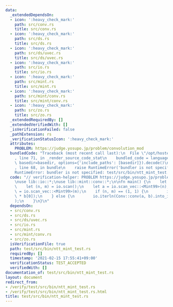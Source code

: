 ```yaml
---
data:
  _extendedDependsOn:
  - icon: ':heavy_check_mark:'
    path: src/conv.rs
    title: src/conv.rs
  - icon: ':heavy_check_mark:'
    path: src/ds.rs
    title: src/ds.rs
  - icon: ':heavy_check_mark:'
    path: src/ds/uvec.rs
    title: src/ds/uvec.rs
  - icon: ':heavy_check_mark:'
    path: src/io.rs
    title: src/io.rs
  - icon: ':heavy_check_mark:'
    path: src/mint.rs
    title: src/mint.rs
  - icon: ':heavy_check_mark:'
    path: src/mint/conv.rs
    title: src/mint/conv.rs
  - icon: ':heavy_check_mark:'
    path: src/zo.rs
    title: src/zo.rs
  _extendedRequiredBy: []
  _extendedVerifiedWith: []
  _isVerificationFailed: false
  _pathExtension: rs
  _verificationStatusIcon: ':heavy_check_mark:'
  attributes:
    PROBLEM: https://judge.yosupo.jp/problem/convolution_mod
  bundledCode: "Traceback (most recent call last):\n  File \"/opt/hostedtoolcache/Python/3.9.1/x64/lib/python3.9/site-packages/onlinejudge_verify/documentation/build.py\"\
    , line 71, in _render_source_code_stat\n    bundled_code = language.bundle(stat.path,\
    \ basedir=basedir, options={'include_paths': [basedir]}).decode()\n  File \"/opt/hostedtoolcache/Python/3.9.1/x64/lib/python3.9/site-packages/onlinejudge_verify/languages/user_defined.py\"\
    , line 68, in bundle\n    raise RuntimeError('bundler is not specified: {}'.format(path.as_posix()))\n\
    RuntimeError: bundler is not specified: test/src/bin/ntt_mint_test.rs\n"
  code: "// verification-helper: PROBLEM https://judge.yosupo.jp/problem/convolution_mod\n\
    \nuse lib::io::*;\nuse lib::mint::conv::*;\n\nfn main() {\n    let mut io = IO::new();\n\
    \    let (n, m) = io.scan();\n    let a = io.scan_vec::<Mint99>(n);\n    let b\
    \ = io.scan_vec::<Mint99>(m);\n    if (n, m) == (1, 1) {\n        io.println(a[0]\
    \ * b[0]);\n    } else {\n        io.iterln(Conv::conv(a, b).into_iter(), \" \"\
    );\n    }\n}\n"
  dependsOn:
  - src/conv.rs
  - src/ds.rs
  - src/ds/uvec.rs
  - src/io.rs
  - src/mint.rs
  - src/mint/conv.rs
  - src/zo.rs
  isVerificationFile: true
  path: test/src/bin/ntt_mint_test.rs
  requiredBy: []
  timestamp: '2021-02-15 17:55:41+09:00'
  verificationStatus: TEST_ACCEPTED
  verifiedWith: []
documentation_of: test/src/bin/ntt_mint_test.rs
layout: document
redirect_from:
- /verify/test/src/bin/ntt_mint_test.rs
- /verify/test/src/bin/ntt_mint_test.rs.html
title: test/src/bin/ntt_mint_test.rs
---
```

